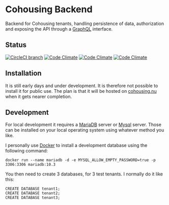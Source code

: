 Cohousing Backend
=================

Backend for Cohousing tenants, handling persistence of data, authorization and
exposing the API through a [GraphQL][graphql] interface.

Status
------

[![CircleCI branch](https://img.shields.io/circleci/project/github/cohousing/cohousing-graphql-api/master.svg?style=for-the-badge)](https://circleci.com/gh/cohousing/cohousing-graphql-api)
[![Code Climate](https://img.shields.io/codeclimate/maintainability/cohousing/cohousing-graphql-api.svg?style=for-the-badge)](https://codeclimate.com/github/cohousing/cohousing-graphql-api/maintainability)
[![Code Climate](https://img.shields.io/codeclimate/issues/github/cohousing/cohousing-graphql-api.svg?style=for-the-badge)](https://codeclimate.com/github/cohousing/cohousing-graphql-api/maintainability)
[![Code Climate](https://img.shields.io/codeclimate/c/cohousing/cohousing-graphql-api.svg?style=for-the-badge)](https://codeclimate.com/github/cohousing/cohousing-graphql-api/maintainability)

Installation
------------

It is still early days and under development. It is therefore not possible to
install it for public use. The plan is that it will be hosted on
[cohousing.nu][cohousing.nu] when it gets nearer completion.

Development
-----------

For local development it requires a [MariaDB][mariadb] server or [Mysql][mysql]
server. Those can be installed on your local operating system using whatever 
method you like. 

I personally use [Docker][docker] to install a development database using the
following command:

```
docker run --name mariadb -d -e MYSQL_ALLOW_EMPTY_PASSWORD=true -p 3306:3306 mariadb:10.3
```

You then need to create 3 databases, for 3 test tenants. I normally do it like this:

```
CREATE DATABASE tenant1;
CREATE DATABASE tenant2;
CREATE DATABASE tenant3;
```

[graphql]: http://graphql.org
[cohousing.nu]: http://cohousing.nu
[mariadb]: https://mariadb.org
[mysql]: https://www.mysql.com
[docker]: https://www.docker.com
